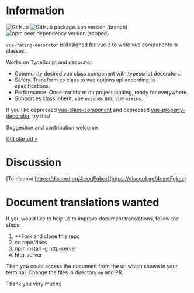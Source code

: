 # Information

![GitHub](https://img.shields.io/github/license/facing-dev/vue-facing-decorator) ![GitHub package.json version (branch)](https://img.shields.io/github/package-json/v/facing-dev/vue-facing-decorator/release) ![npm peer dependency version (scoped)](https://img.shields.io/npm/dependency-version/vue-facing-decorator/peer/vue)

`vue-facing-decorator` is designed for vue 3 to write vue components in classes.

Works on TypeScript and decorator.

* Community desired vue class component with typescript decorators.
* Safety. Transform es class to vue options api according to specifications.
* Performance. Once transform on project loading, ready for everywhere.
* Support es class inherit, vue `extends` and vue `mixins`.

[](./quick-start/code-what-it-is-example.ts ':include :type=code typescript')

If you like deprecaed [vue-class-component](https://github.com/vuejs/vue-class-component) and deprecaed [vue-property-decorator](https://github.com/kaorun343/vue-property-decorator), try this!

Suggestion and contribution welcome.

[Get started > ](/en/quick-start/quick-start.md)

# Discussion

[To discord https://discord.gg/4exxtFgkcz](https://discord.gg/4exxtFgkcz)

# Document translations wanted

If you would like to help us to improve document translations, follow the steps:

1. **Fork and clone this repo
3. cd repo/docs
4. npm install -g http-server
5. http-server

Then you could access the document from the url which shown in your terminal. Change the files in directory `en` and PR.

Thank you very much:)